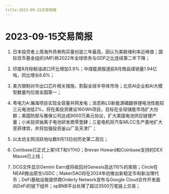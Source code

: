 ```yaml
---
title:2023-09-15交易简报
---
```

# 2023-09-15交易简报
1. 日本投资者上周海外债券购买量创逾三年最高，因认为美联储利率近峰值；国际货币基金组织(IMF)称2022年全球债务与GDP之比连续第二年下降；

2. 印度8月棕榈油进口环比增加3.9%；中煤能源报道前8月商品煤销量1.94亿吨，同比增长6.6%；

3. 美方限制对华出口芯片相关措施，割裂全球半导体市场；北京AI企业和AI大模型数量均位居全国第一；

4. 粤电力A:瀚海项目实现全容量并网发电；消息称LG新能源磷酸铁锂电池性能较三元电池低2%，将在美投资建设16GWh项目，目标在全球储能市场扩大份额；美国防部与雅保公司达成9000万美元协议，扩大美国电池供应链锂产量；小米投资钠离子电池研发商零壹肆；三星电机将汽车MLCC生产基地扩大至菲律宾，并将加强投资釜山厂及天津厂；

5. 以太坊主网活跃地址数9月13日创历史第二高位；

6. Coinbase已正式上架VET和VTHO；Brevan Howard和Coinbase支持的DEX Mauve已上线；

7. DCG文件显示Gemini Earn或将收回对Genesis高达110%的索赔；Circle在NEAR推出原生USDC；MakerDAO将在2024年初推出新稳定币和新治理代币；DeFi基础设施提供商Orderly Network宣布与Google Cloud合作开发面向DeFi的链下组件；opBNB平台处理了超过3500万笔链上交易；